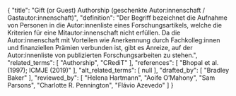 {
    "title": "Gift (or Guest) Authorship (geschenkte Autor:innenschaft / Gastautor:innenschaft)",
    "definition": "Der Begriff bezeichnet die Aufnahme von Personen in die Autor:innenliste eines Forschungsartikels, welche die Kriterien für eine Mitautor:innenschaft nicht erfüllen. Da die Autor:innenschaft mit Vorteilen wie Anerkennung durch Fachkolleg:innen und finanziellen Prämien verbunden ist, gibt es Anreize, auf der Autor:innenliste von publizierten Forschungsarbeiten zu stehen.",
    "related_terms": [
        "Authorship",
        "CRediT"
    ],
    "references": [
        "Bhopal et al. (1997); ICMJE (2019)"
    ],
    "alt_related_terms": [
        null
    ],
    "drafted_by": [
        "Bradley Baker"
    ],
    "reviewed_by": [
        "Helena Hartmann",
        "Aoife O’Mahony",
        "Sam Parsons",
        "Charlotte R. Pennington",
        "Flávio Azevedo"
    ]
}